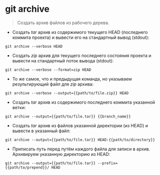 # git archive

> Создать архив файлов из рабочего дерева.

- Создать *tar* архив из содержимого текущего HEAD (последнего коммита проекта) и вывести его на стандартный вывод (stdout):

`git archive --verbose HEAD`

- Создать *zip* архив для текущего последнего состояния проекта и вывести на стандартный поток вывода (stdout):

`git archive --verbose --format=zip HEAD`

- То же самое, что и предыдущая команда, но указываем результирующий файл для *zip* архива:

`git archive --verbose --output={{path/to/file.zip}} HEAD`

- Создать *tar* архив из содержимого последнего коммита указанной ветки:

`git archive --output={{path/to/file.tar}} {{branch_name}}`

- Создать *tar* архив из файлов указанной директории (из HEAD) и вывести в указанный файл:

`git archive --output={{path/to/file.tar}} HEAD:{{path/to/directory}}`

- Приписать путь перед путём каждого файла для записи в архив. Архивируем указанную директорию из HEAD:

`git archive --output={{path/to/file.tar}} --prefix={{path/to/prepend}}/ HEAD`
